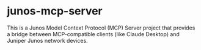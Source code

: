 # junos-mcp-server
This is a Junos Model Context Protocol (MCP) Server project that provides a bridge between MCP-compatible clients (like Claude Desktop) and Juniper Junos network devices.
